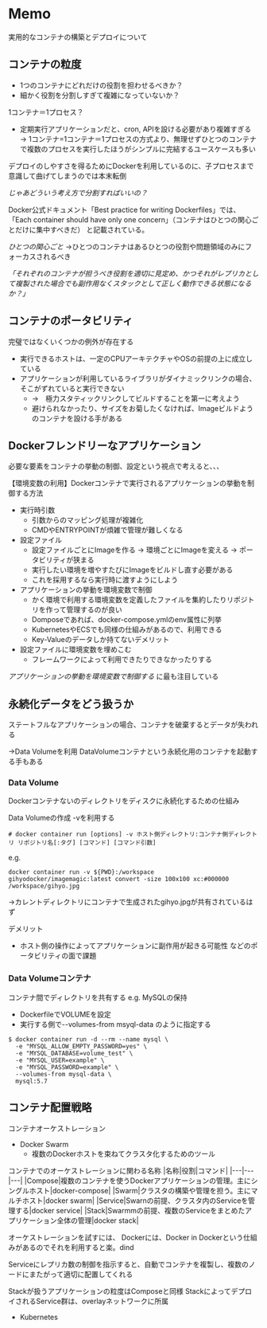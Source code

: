 # Memo

実用的なコンテナの構築とデプロイについて

## コンテナの粒度

* 1つのコンテナにどれだけの役割を担わせるべきか？
* 細かく役割を分割しすぎて複雑になっていないか？

1コンテナ＝1プロセス？
* 定期実行アプリケーションだと、cron, APIを設ける必要があり複雑すぎる
→ 1コンテナ=1コンテナ＝1プロセスの方式より、無理せずひとつのコンテナで複数のプロセスを実行したほうがシンプルに完結するユースケースも多い

デプロイのしやすさを得るためにDockerを利用しているのに、子プロセスまで意識して曲げてしまうのでは本末転倒

*じゃあどういう考え方で分割すればいいの？*

Docker公式ドキュメント「Best practice for writing Dockerfiles」では、
「Each container should have only one concern」（コンテナはひとつの関心ごとだけに集中すべきだ）
と記載されている。

*ひとつの関心ごと*
→ひとつのコンテナはあるひとつの役割や問題領域のみにフォーカスされるべき


*「それぞれのコンテナが担うべき役割を適切に見定め、かつそれがレプリカとして複製された場合でも副作用なくスタックとして正しく動作できる状態になるか？」*


## コンテナのポータビリティ

完璧ではなくいくつかの例外が存在する
* 実行できるホストは、一定のCPUアーキテクチャやOSの前提の上に成立している
* アプリケーションが利用しているライブラリがダイナミックリンクの場合、そこがずれていると実行できない
    * →　極力スタティックリンクしてビルドすることを第一に考えよう
    * 避けられなかったり、サイズをお菊したくなければ、Imageビルドようのコンテナを設ける手がある


## Dockerフレンドリーなアプリケーション

必要な要素をコンテナの挙動の制御、設定という視点で考えると、、、

【環境変数の利用】Dockerコンテナで実行されるアプリケーションの挙動を制御する方法
* 実行時引数
    * 引数からのマッピング処理が複雑化
    * CMDやENTRYPOINTが煩雑で管理が難しくなる
* 設定ファイル
    * 設定ファイルごとにImageを作る → 環境ごとにImageを変える → ポータビリティが狭まる
    * 実行したい環境を増やすたびにImageをビルドし直す必要がある
    * これを採用するなら実行時に渡すようにしよう
* アプリケーションの挙動を環境変数で制御
    * かく環境で利用する環境変数を定義したファイルを集約したりリポジトリを作って管理するのが良い
    * Domposeであれば、docker-compose.ymlのenv属性に列挙
    * KubernetesやECSでも同様の仕組みがあるので、利用できる
    * Key-Valueのデータしか持てないデメリット
* 設定ファイルに環境変数を埋めこむ
    * フレームワークによって利用できたりできなかったりする

*アプリケーションの挙動を環境変数で制御する* に最も注目している


## 永続化データをどう扱うか
ステートフルなアプリケーションの場合、コンテナを破棄するとデータが失われる

→Data Volumeを利用
DataVolumeコンテナという永続化用のコンテナを起動する手もある

### Data Volume
Dockerコンテナないのディレクトリをディスクに永続化するための仕組み


Data Volumeの作成 -vを利用する
```
# docker container run [options] -v ホスト側ディレクトリ:コンテナ側ディレクトリ リポジトリ名[:タグ] [コマンド] [コマンド引数]
```
e.g.
```
docker container run -v ${PWD}:/workspace gihyodocker/imagemagic:latest convert -size 100x100 xc:#000000 /workspace/gihyo.jpg
```
→カレントディレクトリにコンテナで生成されたgihyo.jpgが共有されているはず

デメリット
* ホスト側の操作によってアプリケーションに副作用が起きる可能性
などのポータビリティの面で課題


### Data Volumeコンテナ
コンテナ間でディレクトリを共有する
e.g. MySQLの保持

* DockerfileでVOLUMEを設定
* 実行する側で--volumes-from msyql-data のように指定する

```
$ docker container run -d --rm --name mysql \
  -e "MYSQL_ALLOW_EMPTY_PASSWORD=yes" \
  -e "MYSQL_DATABASE=volume_test" \
  -e "MYSQL_USER=example" \
  -e "MYSQL_PASSWORD=example" \
  --volumes-from mysql-data \
  mysql:5.7
```




## コンテナ配置戦略
コンテナオーケストレーション

* Docker Swarm
    * 複数のDockerホストを束ねてクラスタ化するためのツール

コンテナでのオーケストレーションに関わる名称
|名称|役割|コマンド|
|---|---|---|
|Compose|複数のコンテナを使うDockerアプリケーションの管理。主にシングルホスト|docker-compose|
|Swarm|クラスタの構築や管理を担う。主にマルチホスト|docker swarm|
|Service|Swarnの前提、クラスタ内のServiceを管理する|docker service|
|Stack|Swarmmの前提、複数のServiceをまとめたアプリケーション全体の管理|docker stack|

オーケストレーションを試すには、
Dockerには、Docker in Dockerという仕組みがあるのでそれを利用すると楽。dind

Serviceにレプリカ数の制御を指示すると、自動でコンテナを複製し、複数のノードにまたがって適切に配置してくれる

Stackが扱うアプリケーションの粒度はComposeと同様
StackによってデプロイされるService群は、overlayネットワークに所属

* Kubernetes




